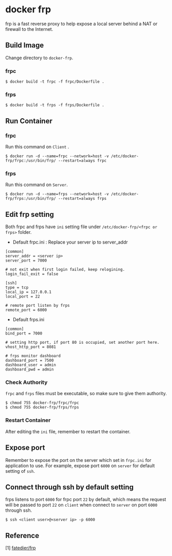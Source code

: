# docker frp
frp is a fast reverse proxy to help expose a local server behind a NAT or firewall to the Internet.

## Build Image
Change directory to `docker-frp`.

### frpc
```
$ docker build -t frpc -f frpc/Dockerfile .
```

### frps
```
$ docker build -t frps -f frps/Dockerfile .
```

## Run Container
### frpc
Run this command on `Client` .
```
$ docker run -d --name=frpc --network=host -v /etc/docker-frp/frpc:/usr/bin/frp/ --restart=always frpc
```

### frps
Run this command on `Server`.
```
$ docker run -d --name=frps --network=host -v /etc/docker-frp/frps:/usr/bin/frp/ --restart=always frps
```

## Edit frp setting
Both frpc and frps have `ini` setting file under `/etc/docker-frp/<frpc or frps>` folder. 

* Default frpc.ini : Replace your server ip to server_addr
```
[common]
server_addr = <server ip>
server_port = 7000

# not exit when first login failed, keep relogining.
login_fail_exit = false 

[ssh]
type = tcp
local_ip = 127.0.0.1
local_port = 22

# remote port listen by frps
remote_port = 6000
```

* Default frps.ini
```
[common]
bind_port = 7000

# setting http port, if port 80 is occupied, set another port here. 
vhost_http_port = 8081

# frps monitor dashboard
dashboard_port = 7500
dashboard_user = admin
dashboard_pwd = admin
```

### Check Authority
`frpc` and `frps` files must be executable, so make sure to give them authority. 
```
$ chmod 755 docker-frp/frpc/frpc
$ chmod 755 docker-frp/frps/frps
```

### Restart Container
After editing the `ini` file, remember to restart the container.

## Expose port
Remember to expose the port on the server which set in `frpc.ini` for application to use. For example, expose port `6000` on `server` for default setting of `ssh`.

## Connect through ssh by default setting
frps listens to port `6000` for frpc port `22` by default, which means the request will be passed to port `22` on `client` when connect to `server` on port `6000` through ssh. 
```
$ ssh <client user>@<server ip> -p 6000
```

## Reference
[1] [fatedier/frp](https://github.com/fatedier/frp)
